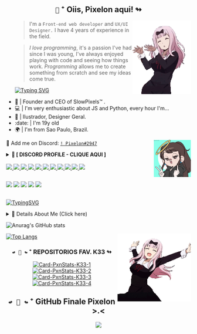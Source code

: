 <h2 align='center' id="slwpxn">
    <code>🐝</code> ⁺ Oiis, Pixelon aqui! ↬
</h2>

   <img id="slwpxn" align="right" alt="PXN-gifs" src="./imgs_pxn/imgsk33 (1).gif">
<p align="center">
<ul>
</div>

> I'm a `Front-end web developer` and `UX/UI Designer.` I have 4 years of experience in the field.

> *I love programming*, it's a passion I've had since I was young, I've always enjoyed playing with code and seeing how things work. _Programming_ allows me to create something from scratch and see my ideas come true.

[![Typing
SVG](https://readme-typing-svg.herokuapp.com?color=ba60ff&lines=Hi!+Meu+nome+é+Kauã.+UwU)](https://git.io/typing-svg)

  <li>👑 | Founder and CEO of SlowPixels™ .
  <li>💻 | I'm very enthusiastic about JS and Python, every hour I'm...
  <li>🎨 | Ilustrador, Designer Geral.
  <li>:date: | I'm 19y old 
  <li>🌍 | I'm from Sao Paulo, Brazil.
     
</ul>

<img align="right" id="slwpxn" alt="img_gif" src="./imgs_pxn/Pixelon.gif" width="20%" height="20%"> <!-- Imagem feita em: https://picrew.me/ja/image_maker/338224  =D -->

:speech_balloon: Add me on Discord: [`! Pixelon#2947`](https://discord.com/users/230834721372766208)
<details> <summary><strong>🍡 [ DISCORD PROFILE - CLIQUE AQUI ]</strong></summary> <p align="left"> <h2>📩 Contact me in extremely important situations. o.o</h2> <div>
    
  <a href="https://discord.com/users/230834721372766208" target="_blank">
    <img width="45%" src="https://lanyard.cnrad.dev/api/230834721372766208?bg=151515&borderRadius=5px" alt="Discord Status"/>
</a>
   
   
   </div> </p> </details>

<!-- Espero que você não esteja copiando nada meu. -->


<div id="slwpxn" style="display: inline_block"><br>
   
 <a id="slwpxn" href="https://skillicons.dev">
    <img src="https://skillicons.dev/icons?i=git"/>
    <img src="https://skillicons.dev/icons?i=html"/>
    <img src="https://skillicons.dev/icons?i=css"/>
    <img src="https://skillicons.dev/icons?i=js"/>
    <img src="https://skillicons.dev/icons?i=nodejs"/>
    <img src="https://skillicons.dev/icons?i=typescript"/>
    <img src="https://skillicons.dev/icons?i=python"/>
    <img src="https://skillicons.dev/icons?i=react"/>
    <img src="https://skillicons.dev/icons?i=linux"/>
    <img src="https://skillicons.dev/icons?i=mongodb"/>
    <img src="https://skillicons.dev/icons?i=blender"/>
   
    
</div>
   

<!--
  <div style="display: inline_block"><br>
<img src="https://skillicons.dev/icons?i=git,html,css,js,nodejs,typescript,python,react,linux," />
  <img align="center" alt="PXN-Js" height="30" width="40" src="https://raw.githubusercontent.com/devicons/devicon/master/icons/javascript/javascript-plain.svg">
  <img align="center" alt="PXN-Ts" height="30" width="40" src="https://raw.githubusercontent.com/devicons/devicon/master/icons/typescript/typescript-plain.svg">
  <img align="center" alt="PXN-React" height="30" width="40" src="https://raw.githubusercontent.com/devicons/devicon/master/icons/react/react-original.svg">
  <img align="center" alt="PXN-HTML" height="30" width="40" src="https://raw.githubusercontent.com/devicons/devicon/master/icons/html5/html5-original.svg">
  <img align="center" alt="PXN-CSS" height="30" width="40" src="https://raw.githubusercontent.com/devicons/devicon/master/icons/css3/css3-original.svg">
  <img align="center" alt="PXN-Python" height="30" width="40" src="https://raw.githubusercontent.com/devicons/devicon/master/icons/python/python-original.svg">
  <img align="center" alt="PXN-Csharp" height="30" width="40" src="https://raw.githubusercontent.com/devicons/devicon/master/icons/csharp/csharp-original.svg">
   
</div>
-->
  ##
  
  <div> 
   <!-- Pare mano, não copie nada. vaza! -->
    <a id="slwpxn" href="https://www.youtube.com/channel/UC5DwmqzgzWo2Jqbbh3-TixA" target="_blank"><img src="https://img.shields.io/badge/YouTube-FF0000?style=for-the-badge&logo=youtube&logoColor=white" target="_blank"></a>
    <a href="https://www.instagram.com/http_pixelon/" target="_blank"><img src="https://img.shields.io/badge/Instagram-E4405F?style=for-the-badge&logo=instagram&logoColor=white" target="_blank"></a> 
 	  <a href="https://www.twitch.tv/http_pixelon" target="_blank"><img src="https://img.shields.io/badge/Twitch-9146FF?style=for-the-badge&logo=twitch&logoColor=white" target="_blank"></a> 
    <a href = "mailto:AindaNao"><img src="https://img.shields.io/badge/Gmail-D14836?style=for-the-badge&logo=gmail&logoColor=white" target="_blank"></a>
    <a href="https://www.linkedin.com/in/pixelon/" target="_blank"><img src="https://img.shields.io/badge/-LinkedIn-%230077B5?style=for-the-badge&logo=linkedin&logoColor=white" target="_blank"></a> 
   <!-- <a href="https://discord.com/users/817160910871330836"><img src="https://img.shields.io/badge/-@Pixelon%233321-4169E1?style=flat&labelColor=7289da&logo=discord&logoColor=white" alt="Conta do Pixelon" /></a> -->
   
  ##
   
  [![TypingSVG](https://readme-typing-svg.herokuapp.com?color=18ffc0&lines=👊+oi,+vaza+randola+k+k+k+>.>)](https://git.io/typing-svg)
   
   <details> 
      <summary>👑 Details About Me (Click here)</summary> <p align="left"> <h2>Como este perfil tem coisas interessante vou ensinar a fazer churros:</h2> <ul> <li><strong>Ingredientes:</strong>
<p>200g de farinha de trigo sem fermento</p>
<p>250 ml de água</p>
<p>50g de manteiga</p>
<p>1 Casquinha de limão</p>
<p>Sal q.b.</p>
<p>3 ovos</p>
<p>Óleo para fritar</p>
<p>Açúcar para polvilhar</p>
<p>Canela para polvilhar</p>
      
<strong>Preparação:</strong>
<p>1. Num tacho leve ao lume a água.</p>
<p>Tempere com umas pedrinhas de sal.</p>
<p>Junte a casca de limão e a manteiga.</p>
<p>Deixe ferver.</p>
<p>2. Logo que comece a ferver, retire a casca de limão e adicione a farinha.</p>
<p>Mexa até descolar do tacho.</p>
<p>Coloque a massa numa tigela e deixe arrefecer um pouco.</p></li> </ul> </p> 

</details>

   
   ![Anurag's GitHub stats](https://github-readme-stats.vercel.app/api?username=http-pixelon&show_icons=true&theme=blue-green&include_all_commits=true&count_private=true)
 <!-- <img align="right" alt="PXN-gifs" src="https://cdn.discordapp.com/attachments/749020531004670012/886773380538302524/Untitled_4.png"> -->
   [![Top Langs](https://github-readme-stats.vercel.app/api/top-langs/?username=anuraghazra&show_icons=true&theme=blue-green&include_all_commits=true&count_private=true&layout=compact)](https://github.com/anuraghazra/github-readme-stats)
   <img align="right" alt="PXN-gifs" src="./imgs_pxn/imgsk33 (2).gif">

<div>
 
   <!--
   [![Typing
SVG](https://readme-typing-svg.herokuapp.com?color=18ffc0&lines=nao+mexa+com+a+minha+snake)](https://git.io/typing-svg) -->
   
  <!-- ![Snake animation](https://github.com/http-pixelon/http-pixelon/blob/output/github-contribution-grid-snake.svg) -->

  <!-- ![snake gif](https://github.com/http-pixelon/http-pixelon/blob/output/github-contribution-grid-snake.svg) -->

 <div align="center">
   <h3 align="center"><code>↫ 📌 ↬</code> ⁺ REPOSITORIOS FAV. K33 ↬</h3> <!-- Pq você está aqui ainda? suma daq random. -->
   
   [![Card-PxnStats-K33-1](https://github-readme-stats.vercel.app/api/pin/?username=http-pixelon&repo=PasswordGenerator-K33&theme=blue-green)](https://github.com/http-pixelon/PasswordGenerator-K33)
   [![Card-PxnStats-K33-2](https://github-readme-stats.vercel.app/api/pin/?username=http-pixelon&repo=ClonerSite-K33.py&theme=blue-green)](https://github.com/http-pixelon/ClonerSite-K33.py)
   [![Card-PxnStats-K33-3](https://github-readme-stats.vercel.app/api/pin/?username=http-pixelon&repo=PixelBot.js-01K33&theme=blue-green)](https://github.com/http-pixelon/PixelBot.js-01K33)
   [![Card-PxnStats-K33-4](https://github-readme-stats.vercel.app/api/pin/?username=http-pixelon&repo=PasswordGenerator-K33&theme=blue-green)](https://github.com/http-pixelon/PasswordGenerator-K33)
   
</div>
   
<div align="center">
   
   <h2> <code>↫ 🦑 ↬</code> ⁺ GitHub Finale Pixelon >.< </h2>
</div>

<p align = "center">
<img src = "./imgs_pxn/imgsk33 (3).gif">
  </p>
<!-- Script completo feito por Pixelon. -->
<!-- by pixelon -->
